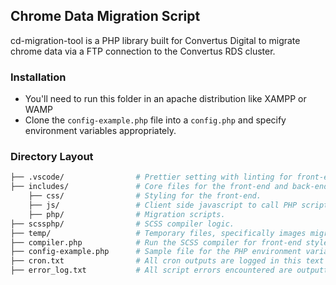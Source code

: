 ## Chrome Data Migration Script

cd-migration-tool is a PHP library built for Convertus Digital to migrate chrome data via a FTP connection to the Convertus RDS cluster.

### Installation

- You'll need to run this folder in an apache distribution like XAMPP or WAMP
- Clone the `config-example.php` file into a `config.php` and specify environment variables appropriately.

### Directory Layout

```bash
├── .vscode/                # Prettier setting with linting for front-end/back-end.
├── includes/               # Core files for the front-end and back-end of this tool.
    ├── css/                # Styling for the front-end.
    ├── js/                 # Client side javascript to call PHP scripts via jQuery ajax calls. 
    ├── php/                # Migration scripts.
├── scssphp/                # SCSS compiler logic.
├── temp/                   # Temporary files, specifically images migrated.
├── compiler.php            # Run the SCSS compiler for front-end styles.
├── config-example.php      # Sample file for the PHP environment variables to define.
├── cron.txt                # All cron outputs are logged in this text file.
├── error_log.txt           # All script errors encountered are outputted into this text file.
```